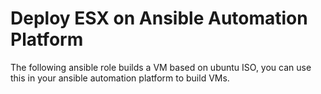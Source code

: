 # Deploy ESX on Ansible Automation Platform

The following ansible role builds a VM based on ubuntu ISO, you can use this in your ansible automation platform to build VMs.



